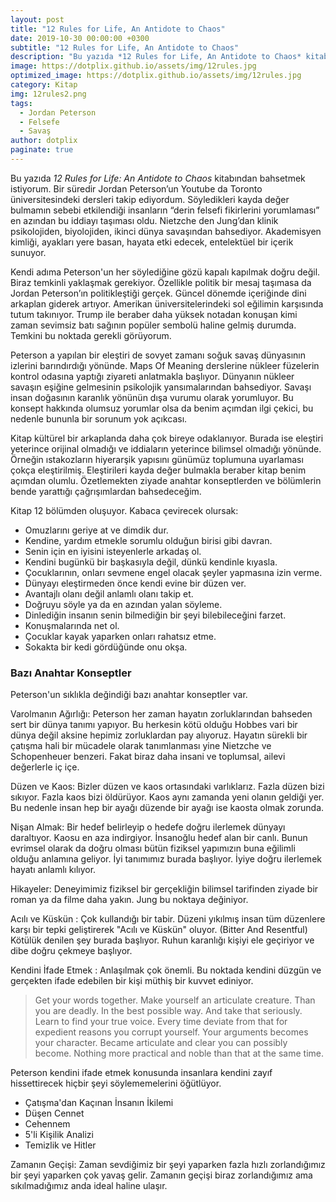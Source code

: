 ```yaml
---
layout: post
title: "12 Rules for Life, An Antidote to Chaos"
date: 2019-10-30 00:00:00 +0300
subtitle: "12 Rules for Life, An Antidote to Chaos"
description: "Bu yazıda *12 Rules for Life, An Antidote to Chaos* kitabından bahsetmek istiyorum."
image: https://dotplix.github.io/assets/img/12rules.jpg
optimized_image: https://dotplix.github.io/assets/img/12rules.jpg
category: Kitap
img: 12rules2.png
tags:
  - Jordan Peterson
  - Felsefe
  - Savaş
author: dotplix
paginate: true
---
```



Bu yazıda *12 Rules for Life: An Antidote to Chaos* kitabından bahsetmek istiyorum. Bir süredir Jordan Peterson’un Youtube da Toronto üniversitesindeki dersleri takip ediyordum. Söyledikleri kayda değer bulmamın sebebi etkilendiği insanların “derin felsefi fikirlerini yorumlaması” en azından bu iddiayı taşıması oldu. Nietzche den Jung’dan klinik psikolojiden, biyolojiden, ikinci dünya savaşından bahsediyor. Akademisyen kimliği, ayakları yere basan, hayata etki edecek, entelektüel bir içerik sunuyor. 

Kendi adıma Peterson'un her söylediğine gözü kapalı kapılmak doğru değil. Biraz temkinli yaklaşmak gerekiyor. Özellikle politik bir mesaj taşımasa da Jordan Peterson’ın politikleştiği gerçek. Güncel dönemde içeriğinde dini arkaplan giderek artıyor. Amerikan üniversitelerindeki sol eğilimin karşısında tutum takınıyor. Trump ile beraber daha yüksek notadan konuşan kimi zaman sevimsiz batı sağının popüler sembolü haline gelmiş durumda. Temkini bu noktada gerekli görüyorum.

Peterson a yapılan bir eleştiri de sovyet zamanı soğuk savaş dünyasının izlerini barındırdığı yönünde. Maps Of Meaning derslerine nükleer füzelerin kontrol odasına yaptığı ziyareti anlatmakla başlıyor. Dünyanın nükleer savaşın eşiğine gelmesinin psikolojik yansımalarından bahsediyor. Savaşı insan doğasının karanlık yönünün dışa vurumu olarak yorumluyor. Bu konsept hakkında olumsuz yorumlar olsa da benim açımdan ilgi çekici, bu nedenle bununla bir sorunum yok açıkcası.

Kitap kültürel bir arkaplanda daha çok bireye odaklanıyor. Burada ise eleştiri yeterince orijinal olmadığı ve iddiaların yeterince bilimsel olmadığı yönünde. Örneğin ıstakozların hiyerarşik yapısını günümüz toplumuna uyarlaması çokça eleştirilmiş. Eleştirileri kayda değer bulmakla beraber kitap benim açımdan olumlu. Özetlemekten ziyade anahtar konseptlerden ve bölümlerin bende yarattığı çağrışımlardan bahsedeceğim.

Kitap 12 bölümden oluşuyor. Kabaca çevirecek olursak:

* Omuzlarını geriye at ve dimdik dur.
* Kendine, yardım etmekle sorumlu olduğun birisi gibi davran.
* Senin için en iyisini isteyenlerle arkadaş ol.  
* Kendini bugünkü bir başkasıyla değil, dünkü kendinle kıyasla.
* Çocuklarının, onları sevmene engel olacak şeyler yapmasına izin verme.
* Dünyayı eleştirmeden önce kendi evine bir düzen ver.
* Avantajlı olanı değil anlamlı olanı takip et.
* Doğruyu söyle ya da en azından yalan söyleme.
* Dinlediğin insanın senin bilmediğin bir şeyi bilebileceğini farzet.
* Konuşmalarında net ol.
* Çocuklar kayak yaparken onları rahatsız etme.
* Sokakta bir kedi gördüğünde onu okşa.

### Bazı Anahtar Konseptler

Peterson'un sıklıkla değindiği bazı anahtar konseptler var.

Varolmanın Ağırlığı: Peterson her zaman hayatın zorluklarından bahseden sert bir dünya tanımı yapıyor. Bu herkesin kötü olduğu Hobbes vari bir dünya değil aksine hepimiz zorluklardan pay alıyoruz. Hayatın sürekli bir çatışma hali bir mücadele olarak tanımlanması yine Nietzche ve Schopenheuer benzeri. Fakat biraz daha insani ve toplumsal, ailevi değerlerle iç içe.

Düzen ve Kaos: Bizler düzen ve kaos ortasındaki varlıklarız. Fazla düzen bizi sıkıyor. Fazla kaos bizi öldürüyor. Kaos aynı zamanda yeni olanın geldiği yer. Bu nedenle insan hep bir ayağı düzende bir ayağı ise kaosta olmak zorunda.

Nişan Almak: Bir hedef belirleyip o hedefe doğru ilerlemek dünyayı daraltıyor. Kaosu en aza indirgiyor. İnsanoğlu hedef alan bir canlı. Bunun evrimsel olarak da doğru olması bütün fiziksel yapımızın buna eğilimli olduğu anlamına geliyor. İyi tanımımız burada başlıyor. İyiye doğru ilerlemek hayatı anlamlı kılıyor.

Hikayeler: Deneyimimiz fiziksel bir gerçekliğin bilimsel tarifinden ziyade bir roman ya da filme daha yakın. Jung bu noktaya değiniyor.

Acılı ve Küskün : Çok kullandığı bir tabir. Düzeni yıkılmış insan tüm düzenlere karşı bir tepki geliştirerek "Acılı ve Küskün" oluyor. (Bitter And Resentful) Kötülük denilen şey burada başlıyor. Ruhun karanlığı kişiyi ele geçiriyor ve dibe doğru çekmeye başlıyor.

Kendini İfade Etmek : Anlaşılmak çok önemli. Bu noktada kendini düzgün ve gerçekten ifade edebilen bir kişi müthiş bir kuvvet ediniyor.

> Get your words together. Make yourself an articulate creature. Than you are deadly. In the best possible way. And take that seriously. 
Learn to find your true voice. Every time deviate from that for expedient reasons you corrupt yourself. Your arguments becomes your character. Became articulate and clear you can possibly become. Nothing more practical and noble than that at the same time. 

Peterson kendini ifade etmek konusunda insanlara kendini zayıf hissettirecek hiçbir şeyi söylememelerini öğütlüyor.

* Çatışma'dan Kaçınan İnsanın İkilemi
* Düşen Cennet 
* Cehennem
* 5'li Kişilik Analizi
* Temizlik ve Hitler 

Zamanın Geçişi: Zaman sevdiğimiz bir şeyi yaparken fazla hızlı zorlandığımız bir şeyi yaparken çok yavaş gelir. Zamanın geçişi biraz zorlandığımız ama sıkılmadığımız anda ideal haline ulaşır. 